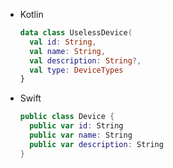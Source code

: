 <div class="useless-tab-container">

- Kotlin

  ```kotlin
  data class UselessDevice(
    val id: String,
    val name: String,
    val description: String?,
    val type: DeviceTypes
  }
  ```

- Swift

  ```swift
  public class Device {
    public var id: String
    public var name: String
    public var description: String
  }
  ```

</div>